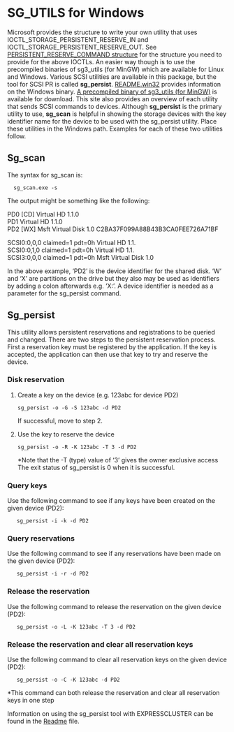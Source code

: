 # SG_UTILS for Windows
Microsoft provides the structure to write your own utility that uses IOCTL_STORAGE_PERSISTENT_RESERVE_IN and IOCTL_STORAGE_PERSISTENT_RESERVE_OUT. See [PERSISTENT_RESERVE_COMMAND structure](https://docs.microsoft.com/en-us/windows-hardware/drivers/ddi/ntddstor/ns-ntddstor-_persistent_reserve_command) for the structure you need to provide for the above IOCTLs. An easier way though is to use the precompiled binaries of sg3_utils (for MinGW) which are available for Linux and Windows. Various SCSI utilities are available in this package, but the tool for SCSI PR is called **sg_persist**. [README.win32](https://github.com/hreinecke/sg3_utils/blob/master/README.win32) provides information on the Windows binary. [A precompiled binary of sg3_utils (for MinGW)](http://sg.danny.cz/sg/sg3_utils.html) is available for download. This site also provides an overview of each utility that sends SCSI commands to devices. Although **sg_persist** is the primary utility to use, **sg_scan** is helpful in showing the storage devices with the key identifier name for the device to be used with the sg_persist utility. Place these utilities in the Windows path. Examples for each of these two utilities follow.    

## Sg_scan
The syntax for sg_scan is:    

      sg_scan.exe -s    
      
The output might be something like the following:    
    
PD0     [CD]    Virtual HD  1.1.0    
PD1             Virtual HD  1.1.0    
PD2     [WX]    Msft      Virtual Disk      1.0   C2BA37F099A88B43B3CA0FEE726A71BF    
    
SCSI0:0,0,0    claimed=1 pdt=0h          Virtual   HD  1.1.    
SCSI0:0,1,0    claimed=1 pdt=0h          Virtual   HD  1.1.    
SCSI3:0,0,0    claimed=1 pdt=0h          Msft      Virtual Disk      1.0    

In the above example, ‘PD2’ is the device identifier for the shared disk. ‘W’ and ‘X’ are partitions on the drive but they also may be used as identifiers by adding a colon afterwards e.g. ‘X:’. A device identifier is needed as a parameter for the sg_persist command. 

## Sg_persist
This utility allows persistent reservations and registrations to be queried and changed. There are two steps to the persistent reservation process. First a reservation key must be registered by the application.  If the key is accepted, the application can then use that key to try and reserve the device.
### Disk reservation
1. Create a key on the device (e.g. 123abc for device PD2)    

       sg_persist -o -G -S 123abc -d PD2    
       
    If successful, move to step 2.
2. Use the key to reserve the device    

       sg_persist -o -R -K 123abc -T 3 -d PD2    
   \*Note that the -T (type) value of ‘3’ gives the owner exclusive access    
    The exit status of sg_persist is 0 when it is successful.
### Query keys
Use the following command to see if any keys have been created on the given device (PD2):    

       sg_persist -i -k -d PD2
### Query reservations
Use the following command to see if any reservations have been made on the given device (PD2):    

       sg_persist -i -r -d PD2    
       
### Release the reservation
Use the following command to release the reservation on the given device (PD2):    

       sg_persist -o -L -K 123abc -T 3 -d PD2    
       
### Release the reservation and clear all reservation keys
Use the following command to clear all reservation keys on the given device (PD2):    

       sg_persist -o -C -K 123abc -d PD2

\*This command can both release the reservation and clear all reservation keys in one step

Information on using the sg_persist tool with EXPRESSCLUSTER can be found in the [Readme](README.md#Setup-steps) file.
